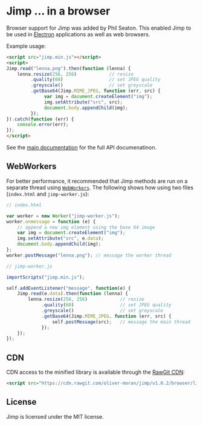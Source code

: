 # Jimp ... in a browser #

Browser support for Jimp was added by Phil Seaton. This enabled Jimp to be used in [Electron](http://electron.atom.io/) applications as well as web browsers.

Example usage:

```html
<script src="jimp.min.js"></script>
<script>
Jimp.read("lenna.png").then(function (lenna) {
    lenna.resize(256, 256)            // resize
         .quality(60)                 // set JPEG quality
         .greyscale()                 // set greyscale
         .getBase64(Jimp.MIME_JPEG, function (err, src) {
              var img = document.createElement("img");
              img.setAttribute("src", src);
              document.body.appendChild(img);
         });
}).catch(function (err) {
    console.error(err);
});
</script>
```

See the [main documentation](https://github.com/oliver-moran/jimp) for the full API documenatinon.

## WebWorkers ##

For better performance, it recommended that Jimp methods are run on a separate thread using [`WebWorkers`](https://developer.mozilla.org/en-US/docs/Web/API/Web_Workers_API/Using_web_workers). The following shows how using two files (`index.html` and `jimp-worker.js`):

```js
// index.html

var worker = new Worker("jimp-worker.js");
worker.onmessage = function (e) {
    // append a new img element using the base 64 image
    var img = document.createElement("img");
    img.setAttribute("src", e.data);
    document.body.appendChild(img);
};
worker.postMessage("lenna.png"); // message the worker thread
```

```js
// jimp-worker.js

importScripts("jimp.min.js");

self.addEventListener("message", function(e) {
    Jimp.read(e.data).then(function (lenna) {
        lenna.resize(256, 256)            // resize
             .quality(60)                 // set JPEG quality
             .greyscale()                 // set greyscale
             .getBase64(Jimp.MIME_JPEG, function (err, src) {
                 self.postMessage(src);   // message the main thread
             });
    });
});
```

## CDN ##

CDN access to the minified library is available through the [RawGit CDN](https://rawgit.com/):

```html
<script src="https://cdn.rawgit.com/oliver-moran/jimp/v1.0.2/browser/lib/jimp.min.js"></script>
```

## License ##

Jimp is licensed under the MIT license.

